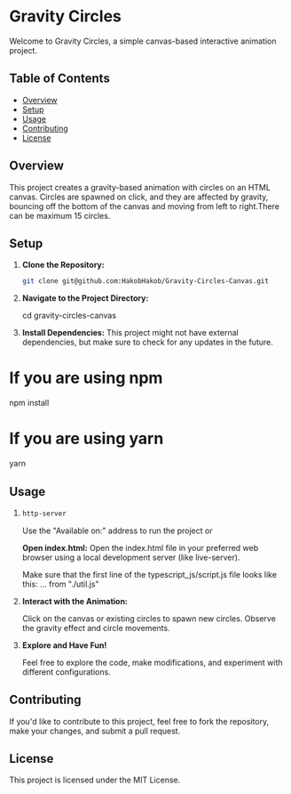 # Gravity Circles

Welcome to Gravity Circles, a simple canvas-based interactive animation project.

## Table of Contents

- [Overview](#overview)
- [Setup](#setup)
- [Usage](#usage)
- [Contributing](#contributing)
- [License](#license)

## Overview

This project creates a gravity-based animation with circles on an HTML canvas. Circles are spawned on click, and they are affected by gravity, bouncing off the bottom of the canvas and moving from left to right.There can be maximum 15 circles.

## Setup

1.  **Clone the Repository:**

    ```bash
    git clone git@github.com:HakobHakob/Gravity-Circles-Canvas.git

    ```

1.  **Navigate to the Project Directory:**

    cd gravity-circles-canvas

1.  **Install Dependencies:**
   This project might not have external dependencies, but make sure to check for any updates in the future.

   # If you are using npm
   npm install

   # If you are using yarn
   yarn

## Usage

1.  ```bash
    http-server
    ```
    Use the "Available on:" address to run the project or
    
    **Open index.html:**
    Open the index.html file in your preferred web browser using a local development server (like live-server).
   
    Make sure that the first line of the typescript_js/script.js file looks like this:
   ... from "./util.js"

3. **Interact with the Animation:**

    Click on the canvas or existing circles to spawn new circles.
    Observe the gravity effect and circle movements.

4. **Explore and Have Fun!**

    Feel free to explore the code, make modifications, and experiment with different configurations.

## Contributing

If you'd like to contribute to this project, feel free to fork the repository, make your changes, and submit a pull request.

## License
This project is licensed under the MIT License.
